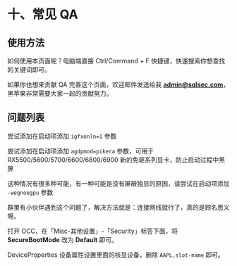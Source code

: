 # 十、常见 QA

## 使用方法

如何使用本页面呢？电脑端直接 Ctrl/Command + F 快捷键，快速搜索你想查找的关键词即可。

如果你也想来贡献 QA 完善这个页面，欢迎邮件发送给我 **admin@sqlsec.com**，黑苹果非常需要大家一起的贡献努力。

## 问题列表



<!--sec data-title="1. 唤醒黑屏或者开机需要插拔显示器线才可以点亮屏幕进系统。" data-id="section1" data-show=true ces-->

尝试添加在启动项添加 `igfxonln=1` 参数

<!--endsec-->



<!--sec data-title="2. 我的显卡免驱，但是进系统黑屏，没有输出信号。" data-id="section2" data-show=true ces-->

尝试添加在启动项添加 `agdpmod=pikera` 参数，可用于 RX5500/5600/5700/6600/6800/6900 新的免驱系列显卡，防止启动过程中黑屏

<!--endsec-->



<!--sec data-title="3. 笔记本睡眠唤醒黑屏" data-id="section3" data-show=true ces-->

这种情况有很多种可能，有一种可能是没有屏蔽独显的原因，请尝试在启动项添加  `-wegnoegpu`  参数

<!--endsec-->



<!--sec data-title="4. 安装系统提示 An Internet connection is required to install macOS（需要互联网连接才能安装macOS）" data-id="section4" data-show=true ces-->

群里有小伙伴遇到这个问题了，解决方法就是：连接网线就行了，真的是顾名思义呀。

<!--endsec-->



<!--sec data-title="5. macOS 老是检测不到系统更新怎么办" data-id="section5" data-show=true ces-->

打开 OCC，在「Misc-其他设置」-「Security」标签下面，将 **SecureBootMode** 改为 **Default** 即可。

<!--endsec-->



<!--sec data-title="6. 笔记本核显打完缓冲帧后，HEVC 解码不能用，以及 REQ 最高只有 0.35Ghz" data-id="section5" data-show=true ces-->

DeviceProperties 设备属性设置里面的核显设备，删除 `AAPL,slot-name` 即可。

<!--endsec-->
